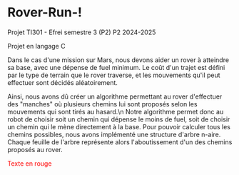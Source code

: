 # Rover-Run-!
Projet TI301 - Efrei semestre 3 (P2)
P2 2024-2025

Projet en langage C

Dans le cas d'une mission sur Mars, nous devons aider un rover à atteindre sa base, avec une dépense de fuel minimum.
Le coût d'un trajet est défini par le type de terrain que le rover traverse, et les mouvements qu'il peut effectuer sont décidés aléatoirement.

Ainsi, nous avons dû créer un algorithme permettant au rover d'effectuer des "manches" où plusieurs chemins lui sont proposés selon les mouvements qui sont tirés au hasard.\n
Notre algorithme permet donc au robot de choisir soit un chemin qui dépense le moins de fuel, soit de choisir un chemin qui le mène directement à la base.
Pour pouvoir calculer tous les chemins possibles, nous avons implémenté une structure d'arbre n-aire.
Chaque feuille de l'arbre représente alors l'aboutissement d'un des chemins proposés au rover.

<span style="color: red;">Texte en rouge</span>
